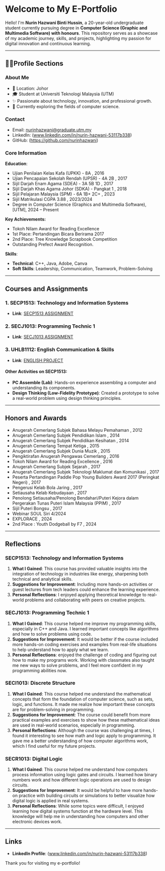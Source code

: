 # **Welcome to My E-Portfolio**

Hello! I'm **Nurin Hazwani Binti Hussin**, a 20-year-old undergraduate student currently pursuing degree in **Computer Science (Graphic and Multimedia Software) with honours**. This repository serves as a showcase of my academic journey, skills, and projects, highlighting my passion for digital innovation and continuous learning.

---

## **👩‍🎓Profile Sections**

### **About Me**
- 📍 Location: Johor
- 🎓 Student at Universiti Teknologi Malaysia (UTM)
- ✨ Passionate about technology, innovation, and professional growth.
- 🌱 Currently exploring the fields of computer science.

### **Contact**
- Email: nurinhazwani@graduate.utm.my
- LinkedIn: (www.linkedin.com/in/nurin-hazwani-53117b338)
- GitHub: (https://github.com/nurinhazwani)

### **Core Information**
 **Education**: 
- Ujian Penilaian Kelas Kafa (UPKK) - 8A , 2016
- Ujian Pencapaian Sekolah Rendah (UPSR) - 4A 2B , 2017
- Sijil Darjah Enam Agama (SDEA) - 3A 5B 1D , 2017
- Sijil Darjah Khas Agama Johor (SDKA) - Pangkat 1 , 2018
- Sijil Pelajaran Malaysia (SPM) - 6A 1B+ 2C+ , 2023
- Sijil Matrikulasi CGPA 3.88 , 2023/2024
- Degree in Computer Science (Graphics and Multimedia Software), [UTM], 2024 – Present

**Key Achievements:**
- Tokoh Nilam Award for Reading Excellence
- 1st Place: Pertandingan Bicara Berirama 2017
- 2nd Place: Tree Knowledge Scrapbook Competition
- Outstanding Prefect Award Recognition.

**Skills**:
  - **Technical**: C++, Java, Adobe, Canva
  - **Soft Skills**: Leadership, Communication, Teamwork, Problem-Solving

---   

## **Courses and Assignments**

### **1. SECP1513: Technology and Information Systems**
 - **Link**: [SECP1513 ASSIGNMENT](https://github.com/nurinhazwani/SECP1513)
   
### **2. SECJ1013: Programming Technic 1**
 - **Link**: [SECJ1013 ASSIGNMENT](https://github.com/nurinhazwani/SECJ1013)

### **3. UHLB1112: English Communication & Skills**
 - **Link**: [ENGLISH PROJECT](https://github.com/nurinhazwani/UHLB1112)


#### Other Activities on SECP1513:
- **PC Assemble (Lab)**: Hands-on experience assembling a computer and understanding its components.
- **Design Thinking (Low-Fidelity Prototype)**: Created a prototype to solve a real-world problem using design thinking principles.

---

## **Honors and Awards**
- Anugerah Cemerlang Subjek Bahasa Melayu Pemahaman , 2012
- Anugerah Cemerlang Subjek Pendidikan Islam , 2014
- Anugerah Cemerlang Subjek Pendidikan Kesihatan , 2014
- Anugerah Cemerlang Tempat Ketiga , 2015
- Anugerah Cemerlang Subjek Dunia Muzik , 2015
- Pengiktirafan Anugerah Pengawas Cemerlang , 2016
- Tokoh Nilam Award for Reading Excellence , 2016
- Anugerah Cemerlang Subjek Sejarah , 2017
- Anugerah Cemerlang Subjek Teknologi Maklumat dan Komunikasi , 2017
- Peserta Pertandingan Paddle Pop Young Builders Award 2017 (Peringkat Negeri) , 2017
- Pengerusi Kelab Bola Jaring , 2017
- Setiausaha Kelab Kebudayaan , 2017
- Penolong Setiausaha/Penolong Bendahari/Puteri Kejora dalam Pergerakan Tunas Puteri Islam Malaysia (PPIM) , 2017
- Sijil Puteri Bongsu , 2017
- Webinar SOUL Siri 4/2024 
- EXPLORACE , 2024
- 2nd Place : Youth Dodgeball by F7 , 2024


---

## **Reflections**

### **SECP1513: Technology and Information Systems**
1. **What I Gained**: This course has provided valuable insights into the integration of technology in industries like energy, sharpening both technical and analytical skills.
2. **Suggestions for Improvement**: Including more hands-on activities or guest lectures from tech leaders could enhance the learning experience.
3. **Personal Reflections**: I enjoyed applying theoretical knowledge to real-world problems and collaborating with peers on creative projects.

### **SECJ1013: Programming Technic 1**
1. **What I Gained**: This course helped me improve my programming skills, especially in C++ and Java. I learned important concepts like algorithms and how to solve problems using code.
2. **Suggestions for Improvement**: It would be better if the course included more hands-on coding exercises and examples from real-life situations to help understand how to apply what we learn.
3. **Personal Reflections**: enjoyed the challenge of coding and figuring out how to make my programs work. Working with classmates also taught me new ways to solve problems, and I feel more confident in my programming abilities now.

### **SECI1013: Discrete Structure**
1. **What I Gained**:  This course helped me understand the mathematical concepts that form the foundation of computer science, such as sets, logic, and functions. It made me realize how important these concepts are for problem-solving in programming.
2. **Suggestions for Improvement**:  The course could benefit from more practical examples and exercises to show how these mathematical ideas are used in real-world scenarios, especially in programming.
3. **Personal Reflections**: Although the course was challenging at times, I found it interesting to see how math and logic apply to programming. It gave me a better understanding of how computer algorithms work, which I find useful for my future projects.

### **SECR1013: Digital Logic**
1. **What I Gained**: This course helped me understand how computers process information using logic gates and circuits. I learned how binary numbers work and how different logic operations are used to design circuits.
2. **Suggestions for Improvement**: It would be helpful to have more hands-on practice with building circuits or simulations to better visualize how digital logic is applied in real systems.
3. **Personal Reflections**: While some topics were difficult, I enjoyed learning how digital systems function at the hardware level. This knowledge will help me in understanding how computers and other electronic devices work.

---


## **Links**
- **LinkedIn Profile**: (www.linkedin.com/in/nurin-hazwani-53117b338)

Thank you for visiting my e-portfolio!
